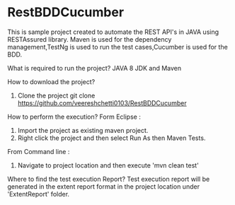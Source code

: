 # RestBDDCucumber

This is sample project created to automate the REST API's in JAVA using RESTAssured library.
Maven is used for the dependency management,TestNg is used to run the test cases,Cucumber is used for the BDD.

What is required to run the project?
JAVA 8 JDK and Maven


How to download the project?
1. Clone the project
	git clone https://github.com/veereshchetti0103/RestBDDCucumber

How to perform the execution?
Form Eclipse :
1. Import the project as existing maven project.
2. Right click the project and then select Run As  then Maven Tests.

From Command line :
1. Navigate to project location  and then execute 'mvn clean test'

Where to find the test execution Report?
Test execution report will be generated in the extent report format in the project location under 'ExtentReport' folder.
